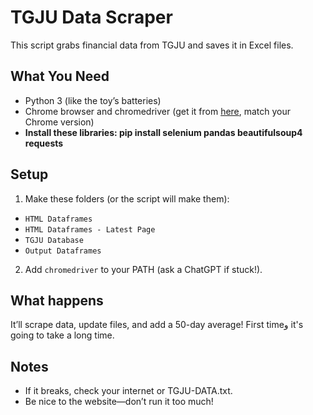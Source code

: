 # TGJU Data Scraper
This script grabs financial data from TGJU and saves it in Excel files.

## What You Need
- Python 3 (like the toy’s batteries)
- Chrome browser and chromedriver (get it from [here](https://chromedriver.chromium.org/downloads), match your Chrome version)
- **Install these libraries: pip install selenium pandas beautifulsoup4 requests**

## Setup
1. Make these folders (or the script will make them):
 - `HTML Dataframes`
 - `HTML Dataframes - Latest Page`
 - `TGJU Database`
 - `Output Dataframes`
2. Add `chromedriver` to your PATH (ask a ChatGPT if stuck!).

## What happens
It’ll scrape data, update files, and add a 50-day average!
First timeو it's going to take a long time.

## Notes
- If it breaks, check your internet or TGJU-DATA.txt.
- Be nice to the website—don’t run it too much!
